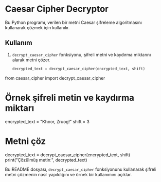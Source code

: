 # Caesar Cipher Decryptor

Bu Python programı, verilen bir metni Caesar şifreleme algoritmasını kullanarak çözmek için kullanılır.

## Kullanım

1. `decrypt_caesar_cipher` fonksiyonu, şifreli metni ve kaydırma miktarını alarak metni çözer.
   ```python
   decrypted_text = decrypt_caesar_cipher(encrypted_text, shift)
from caesar_cipher import decrypt_caesar_cipher

# Örnek şifreli metin ve kaydırma miktarı
encrypted_text = "Khoor, Zruog!"
shift = 3

# Metni çöz
decrypted_text = decrypt_caesar_cipher(encrypted_text, shift)
print("Çözülmüş metin:", decrypted_text)

Bu README dosyası, `decrypt_caesar_cipher` fonksiyonunu kullanarak şifreli metni çözmenin nasıl yapıldığını ve örnek bir kullanımını açıklar.
